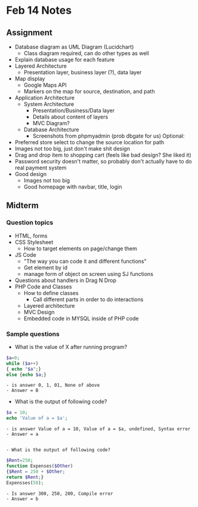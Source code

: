 # Feb 14 Notes


## Assignment

- Database diagram as UML Diagram (Lucidchart)
  - Class diagram required, can do other types as well
- Explain database usage for each feature
- Layered Architecture
  - Presentation layer, business layer (?), data layer
- Map display
  - Google Maps API
  - Markers on the map for source, destination, and path
- Application Architecture
  - System Architecture
    - Presentation/Business/Data layer
    - Details about content of layers
    - MVC Diagram?
  - Database Architecture
    - Screenshots from phpmyadmin (prob dbgate for us)
Optional:
- Preferred store select to change the source location for path
- Images not too big, just don't make shit design
- Drag and drop item to shopping cart (feels like bad design? She liked it)
- Password security doesn't matter, so probably don't actually have to do real payment system
- Good design
  - Images not too big
  - Good homepage with navbar, title, login

## Midterm

### Question topics
- HTML, forms
- CSS Stylesheet
  - How to target elements on page/change them
- JS Code
  - "The way you can code it and different functions"
  - Get element by id
  - manage form of object on screen using SJ functions
- Questions about handlers in Drag N Drop
- PHP Code and Classes
  - How to define classes
    - Call different parts in order to do interactions
  - Layered architecture
  - MVC Design
  - Embedded code in MYSQL inside of PHP code

### Sample questions
  - What is the value of X after running program?
```php
$a=0;
while ($a++)
{ echo "$a";}
else {echo $a;}
```

    - is answer 0, 1, 01, None of above
    - Answer = B


  - What is the output of following code?
```php
$a = 10;
echo 'Value of a = $a';
```

    - is answer Value of a = 10, Value of a = $a, undefined, Syntax error
    - Answer = a 


    - What is the output of following code?
```php
$Rent=250;
function Expenses($Other) 
{$Rent = 250 + $Other;
return $Rent;}
Expensses(50);
```

    - Is answer 300, 250, 200, Compile error
    - Answer = b